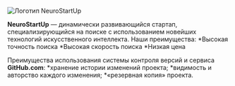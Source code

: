 ![Логотип NeuroStartUp](https://camo.githubusercontent.com/79ee96a8b8fa098c44d1ca302006f24d008408a1c22fc13260437214d705a23d/68747470733a2f2f6e65746f6c6f67792d636f64652e6769746875622e696f2f6769742d686f6d65776f726b732f696e74726f64756374696f6e2f6173736574732f6c6f676f2e706e67)

**NeuroStartUp** — динамически развивающийся стартап, специализирующийся на поиске с использованием новейших технологий искусственного интеллекта. Наши преимущества:
*Высокая точность поиска
*Высокая скорость поиска
*Низкая цена

Преимущества использования системы контроля версий и сервиса **GitHub.com**:
*хранение истории изменений проекта;
*видимость и авторство каждого изменения;
*«резервная копия» проекта.
